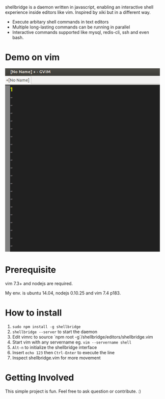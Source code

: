 shellbridge is a daemon written in javascript, enabling an interactive shell experience inside editors like vim. Inspired by xiki but in a different way.

* Execute arbitary shell commands in text editors
* Multiple long-lasting commands can be running in parallel
* Interactive commands supported like mysql, redis-cli, ssh and even bash.


Demo on vim
===========

![alt tag](https://raw.githubusercontent.com/lokikl/shellbridge/master/vim-demo.gif)


Prerequisite
============

vim 7.3+ and nodejs are required.

My env. is ubuntu 14.04, nodejs 0.10.25 and vim 7.4 p183.


How to install
==============

1. `sudo npm install -g shellbridge`
2. `shellbridge --server` to start the daemon
3. Edit vimrc to source \`npm root -g\`/shellbridge/editors/shellbridge.vim
4. Start vim with any servername eg. `vim --servername shell`
5. `Alt-n` to initialize the shellbridge interface
6. Insert `echo 123` then `Ctrl-Enter` to execute the line
7. Inspect shellbridge.vim for more movement


Getting Involved
================

This simple project is fun. Feel free to ask question or contribute. :)
